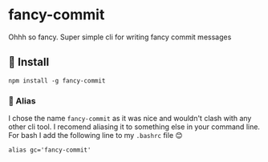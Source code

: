 # fancy-commit
Ohhh so fancy. Super simple cli for writing fancy commit messages

## 🚀 Install
```
npm install -g fancy-commit
```

### 🙈 Alias
I chose the name `fancy-commit` as it was nice and wouldn't clash with any other cli tool. I recomend aliasing it to something else in your command line. For bash I add the following line to my `.bashrc` file 😊
```
alias gc='fancy-commit'
```